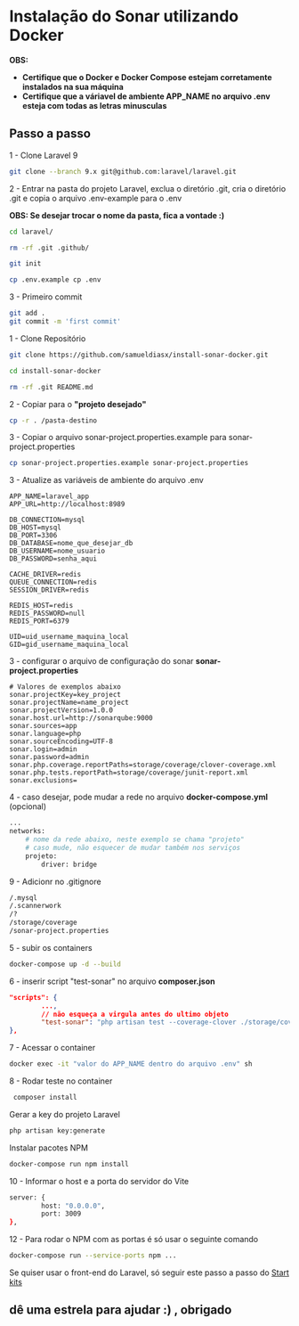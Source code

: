 # Instalação do Sonar utilizando Docker

**OBS:**

- **Certifique que o Docker e Docker Compose estejam corretamente instalados na sua máquina**
- **Certifique que a váriavel de ambiente APP_NAME no arquivo .env esteja com todas as letras minusculas**

## Passo a passo

1 - Clone Laravel 9

```sh
git clone --branch 9.x git@github.com:laravel/laravel.git
```

2 - Entrar na pasta do projeto Laravel, exclua o diretório .git, cria o diretório .git e copia o arquivo .env-example para o .env

**OBS: Se desejar trocar o nome da pasta, fica a vontade :)**

```sh
cd laravel/
```

```sh
rm -rf .git .github/
```

```sh
git init
```

```sh
cp .env.example cp .env
```

3 - Primeiro commit
```sh
git add . 
git commit -m 'first commit'
```

1 - Clone Repositório

```sh
git clone https://github.com/samueldiasx/install-sonar-docker.git
```

```sh
cd install-sonar-docker
```

```sh
rm -rf .git README.md
```

2 - Copiar para o **"projeto desejado"**

```sh
cp -r . /pasta-destino
```

3 - Copiar o arquivo sonar-project.properties.example para sonar-project.properties

```sh
cp sonar-project.properties.example sonar-project.properties
```

3 - Atualize as variáveis de ambiente do arquivo .env

```dosini
APP_NAME=laravel_app
APP_URL=http://localhost:8989

DB_CONNECTION=mysql
DB_HOST=mysql
DB_PORT=3306
DB_DATABASE=nome_que_desejar_db
DB_USERNAME=nome_usuario
DB_PASSWORD=senha_aqui

CACHE_DRIVER=redis
QUEUE_CONNECTION=redis
SESSION_DRIVER=redis

REDIS_HOST=redis
REDIS_PASSWORD=null
REDIS_PORT=6379

UID=uid_username_maquina_local
GID=gid_username_maquina_local
```

3 - configurar o arquivo de configuração do sonar **sonar-project.properties**

```dosini
# Valores de exemplos abaixo
sonar.projectKey=key_project
sonar.projectName=name_project
sonar.projectVersion=1.0.0
sonar.host.url=http://sonarqube:9000
sonar.sources=app
sonar.language=php
sonar.sourceEncoding=UTF-8
sonar.login=admin
sonar.password=admin
sonar.php.coverage.reportPaths=storage/coverage/clover-coverage.xml
sonar.php.tests.reportPath=storage/coverage/junit-report.xml
sonar.exclusions=
```

4 - caso desejar, pode mudar a rede no arquivo **docker-compose.yml** (opcional)

```sh
...
networks:
    # nome da rede abaixo, neste exemplo se chama "projeto"
    # caso mude, não esquecer de mudar também nos serviços
    projeto:
        driver: bridge
```

9 - Adicionr no .gitignore

```sh
/.mysql
/.scannerwork
/?
/storage/coverage
/sonar-project.properties
```

5 - subir os containers

```sh
docker-compose up -d --build
```

6 - inserir script "test-sonar" no arquivo **composer.json**

```json
"scripts": {
        ..., 
        // não esqueça a virgula antes do ultimo objeto
        "test-sonar": "php artisan test --coverage-clover ./storage/coverage/clover-coverage.xml --log-junit ./storage/coverage/junit-report.xml  && sonar-scanner"
},
```

7 - Acessar o container

```sh
docker exec -it "valor do APP_NAME dentro do arquivo .env" sh
```

8 - Rodar teste no container

```sh
 composer install
```

Gerar a key do projeto Laravel
```sh
php artisan key:generate
```

Instalar pacotes NPM
```sh
docker-compose run npm install
```

10 - Informar o host e a porta do servidor do Vite

```sh
server: {
        host: "0.0.0.0",
        port: 3009
},
```

12 - Para rodar o NPM com as portas é só usar o seguinte comando

```sh
docker-compose run --service-ports npm ...
```

Se quiser usar o front-end do Laravel, só seguir este passo a passo do [Start kits]

[Start kits]: <https://laravel.com/docs/9.x/starter-kits>

## dê uma estrela para ajudar :) , obrigado